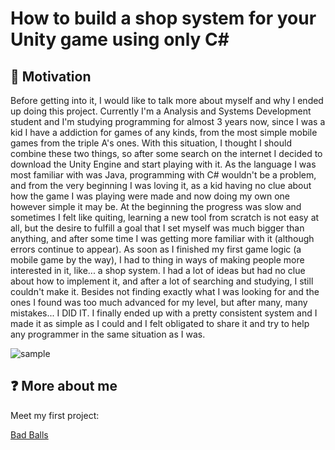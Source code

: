 # How to build a shop system for your Unity game using only C#

## 💪 Motivation
Before getting into it, I would like to talk more about myself and why I ended up doing this project. Currently I'm a Analysis and Systems
Development student and I'm studying programming for almost 3 years now, since I was a kid I have a addiction for games of any kinds, 
from the most simple mobile games from the triple A's ones. With this situation, I thought I should combine these two things, so after some search
on the internet I decided to download the Unity Engine and start playing with it. As the language I was most familiar with was Java, programming with C# wouldn't be a problem,
and from the very beginning I was loving it, as a kid having no clue about how the game I was playing were made and now doing my own one however simple it
may be. At the beginning the progress was slow and sometimes I felt like quiting, learning a new tool from scratch is not easy at all, but the desire to fulfill
a goal that I set myself was much bigger than anything, and after some time I was getting more familiar with it (although errors continue to appear). As soon as
I finished my first game logic (a mobile game by the way), I had to thing in ways of making people more interested in it, like... a shop system. I had a lot of ideas
but had no clue about how to implement it, and after a lot of searching and studying, I still couldn't make it. Besides not finding exactly what I was looking for and the ones I found
was too much advanced for my level, but after many, many mistakes... I DID IT. I finally ended up with a pretty consistent system and I made it as simple as I could and I felt
obligated to share it and try to help any programmer in the same situation as I was. 

![sample](https://user-images.githubusercontent.com/55858659/94979362-8da91100-04f8-11eb-9149-d3d0c03b66ab.gif)

## ❓ More about me
Meet my first project:

[Bad Balls](https://play.google.com/store/apps/details?id=com.AtomDev.BadBalls)
